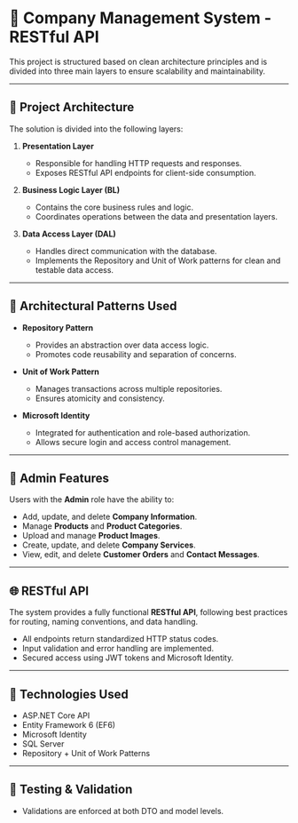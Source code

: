 # 🏢 Company Management System - RESTful API

This project is structured based on clean architecture principles and is divided into three main layers to ensure scalability and maintainability.

---

## 📁 Project Architecture

The solution is divided into the following layers:

1. **Presentation Layer**
   - Responsible for handling HTTP requests and responses.
   - Exposes RESTful API endpoints for client-side consumption.

2. **Business Logic Layer (BL)**
   - Contains the core business rules and logic.
   - Coordinates operations between the data and presentation layers.

3. **Data Access Layer (DAL)**
   - Handles direct communication with the database.
   - Implements the Repository and Unit of Work patterns for clean and testable data access.

---

## 🧱 Architectural Patterns Used

- **Repository Pattern**
  - Provides an abstraction over data access logic.
  - Promotes code reusability and separation of concerns.

- **Unit of Work Pattern**
  - Manages transactions across multiple repositories.
  - Ensures atomicity and consistency.

- **Microsoft Identity**
  - Integrated for authentication and role-based authorization.
  - Allows secure login and access control management.

---

## 🔐 Admin Features

Users with the **Admin** role have the ability to:

- Add, update, and delete **Company Information**.
- Manage **Products** and **Product Categories**.
- Upload and manage **Product Images**.
- Create, update, and delete **Company Services**.
- View, edit, and delete **Customer Orders** and **Contact Messages**.

---

## 🌐 RESTful API

The system provides a fully functional **RESTful API**, following best practices for routing, naming conventions, and data handling.

- All endpoints return standardized HTTP status codes.
- Input validation and error handling are implemented.
- Secured access using JWT tokens and Microsoft Identity.

---

## 🚀 Technologies Used

- ASP.NET Core API
- Entity Framework 6 (EF6)
- Microsoft Identity
- SQL Server
- Repository + Unit of Work Patterns
  

---

## 🧪 Testing & Validation

- Validations are enforced at both DTO and model levels.



